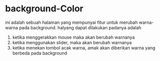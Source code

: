# background-Color
ini adalah sebuah halaman yang mempunyai fitur untuk merubah warna-warna pada background.
halyang dapat dilakukan padanya adalah
1. ketika menggerakkan mouse maka akan berubah warnanya
2. ketika menggunakan slider, maka akan berubah warnanya
3. ketika menekan tombol acak warna, amak akan diberikan warna yang berbeda pada background
